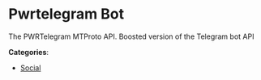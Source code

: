 # Pwrtelegram Bot

The PWRTelegram MTProto API. Boosted version of the Telegram bot API

**Categories**:

- [Social](https://github/apis-list/apis-list#social)



